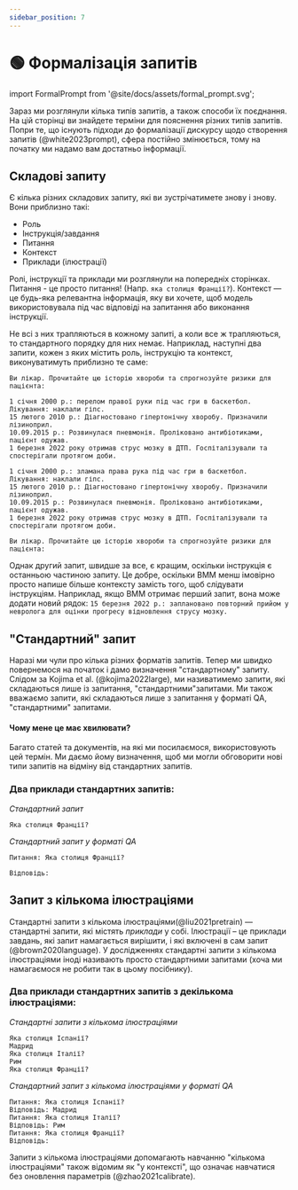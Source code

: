 ```yaml
---
sidebar_position: 7
---
```


# 🟢 Формалізація запитів

import FormalPrompt from '@site/docs/assets/formal_prompt.svg';

<div style={{textAlign: 'center'}}>
  <FormalPrompt style={{width:"100%",height:"300px",verticalAlign:"top"}}/>
</div>

Зараз ми розглянули кілька типів запитів, а також способи їх поєднання. На цій сторінці ви знайдете терміни для пояснення різних типів запитів. Попри те, що існують підходи до формалізації дискурсу щодо створення запитів (@white2023prompt), сфера постійно змінюється, тому на початку ми надамо вам достатньо інформації.

## Складові запиту

Є кілька різних складових запиту, які ви зустрічатимете знову і знову. Вони приблизно такі:

- Роль
- Інструкція/завдання
- Питання
- Контекст
- Приклади (ілюстрації)

Ролі, інструкції та приклади ми розглянули на попередніх сторінках. Питання - це просто питання! (Напр. `яка столиця Франції?`). Контекст — це будь-яка релевантна інформація, яку ви хочете, щоб модель використовувала під час відповіді на запитання або виконання інструкції.

Не всі з них трапляються в кожному запиті, а коли все ж трапляються, то стандартного порядку для них немає. Наприклад, наступні два запити, кожен з яких містить роль, інструкцію та контекст, виконуватимуть приблизно те саме:

```text
Ви лікар. Прочитайте цю історію хвороби та спрогнозуйте ризики для пацієнта:

1 січня 2000 р.: перелом правої руки під час гри в баскетбол. Лікування: наклали гіпс.
15 лютого 2010 р.: Діагностовано гіпертонічну хворобу. Призначили лізиноприл.
10.09.2015 р.: Розвинулася пневмонія. Проліковано антибіотиками, пацієнт одужав.
1 березня 2022 року отримав струс мозку в ДТП. Госпіталізували та спостерігали протягом доби.
```

```text
1 січня 2000 р.: зламана права рука під час гри в баскетбол. Лікування: наклали гіпс.
15 лютого 2010 р.: Діагностовано гіпертонічну хворобу. Призначили лізиноприл.
10.09.2015 р.: Розвинулася пневмонія. Проліковано антибіотиками, пацієнт одужав.
1 березня 2022 року отримав струс мозку в ДТП. Госпіталізували та спостерігали протягом доби.

Ви лікар. Прочитайте цю історію хвороби та спрогнозуйте ризики для пацієнта:
```

Однак другий запит, швидше за все, є кращим, оскільки інструкція є останньою частиною запиту. Це добре, оскільки ВММ менш імовірно просто напише більше контексту замість того, щоб слідувати інструкціям. Наприклад, якщо ВММ отримає перший запит, вона може додати новий рядок: `15 березня 2022 р.: заплановано повторний прийом у невролога для оцінки прогресу відновлення струсу мозку.`


## "Стандартний" запит

Наразі ми чули про кілька різних форматів запитів. Тепер ми швидко повернемося на початок і дамо визначення "стандартному" запиту. Слідом за Kojima et al. (@kojima2022large), ми називатимемо запити, які складаються лише із запитання, "стандартними"запитами. Ми також вважаємо запити, які складаються лише з запитання у форматі QA, "стандартними" запитами.

#### Чому мене це має хвилювати?

Багато статей та документів, на які ми посилаємося, використовують цей термін. Ми даємо йому визначення, щоб ми могли обговорити нові типи запитів на відміну від стандартних запитів.

### Два приклади стандартних запитів:


_Стандартний запит_
```
Яка столиця Франції?
```

_Стандартний запит у форматі QA_
```
Питання: Яка столиця Франції?

Відповідь:
```

## Запит з кількома ілюстраціями

Стандартні запити з кількома ілюстраціями(@liu2021pretrain) — стандартні запити, які містять _приклади_ у собі. Ілюстрації – це приклади завдань, які запит намагається вирішити, і які включені в сам запит (@brown2020language). У дослідженнях стандартні запити з кількома ілюстраціями іноді називають просто стандартними запитами (хоча ми намагаємося не робити так в цьому посібнику).

### Два приклади стандартних запитів з декількома ілюстраціями:

_Стандартні запити з кількома ілюстраціями_

```
Яка столиця Іспанії?
Мадрид
Яка столиця Італії?
Рим
Яка столиця Франції?
```

_Стандартний запит з кількома ілюстраціями у форматі QA_
```
Питання: Яка столиця Іспанії?
Відповідь: Мадрид
Питання: Яка столиця Італії?
Відповідь: Рим
Питання: Яка столиця Франції?
Відповідь:
```

Запити з кількома ілюстраціями допомагають навчанню "кількома ілюстраціями" також відомим як "у контексті", що означає навчатися без оновлення параметрів (@zhao2021calibrate).
